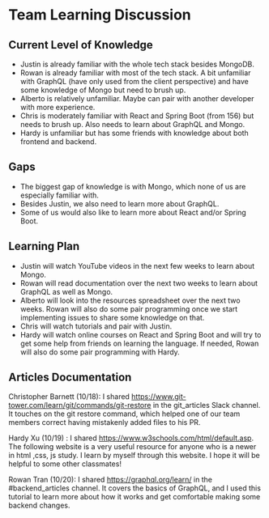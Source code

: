 # Team Learning Discussion

## Current Level of Knowledge

- Justin is already familiar with the whole tech stack besides MongoDB.
- Rowan is already familiar with most of the tech stack. A bit unfamiliar with GraphQL (have only used from the client perspective) and have some knowledge of Mongo but need to brush up.
- Alberto is relatively unfamiliar. Maybe can pair with another developer with more experience.
- Chris is moderately familiar with React and Spring Boot (from 156) but needs to brush up. Also needs to learn about GraphQL and Mongo.
- Hardy is unfamiliar but has some friends with knowledge about both frontend and backend.

## Gaps

- The biggest gap of knowledge is with Mongo, which none of us are especially familiar with.
- Besides Justin, we also need to learn more about GraphQL.
- Some of us would also like to learn more about React and/or Spring Boot.

## Learning Plan

- Justin will watch YouTube videos in the next few weeks to learn about Mongo.
- Rowan will read documentation over the next two weeks to learn about GraphQL as well as Mongo.
- Alberto will look into the resources spreadsheet over the next two weeks. Rowan will also do some pair programming once we start implementing issues to share some knowledge on that.
- Chris will watch tutorials and pair with Justin.
- Hardy will watch online courses on React and Spring Boot and will try to get some help from friends on learning the language. If needed, Rowan will also do some pair programming with Hardy.

## Articles Documentation

Christopher Barnett (10/18): I shared https://www.git-tower.com/learn/git/commands/git-restore in the git_articles Slack channel. It touches on the git restore command, which helped one of our team members correct having mistakenly added files to his PR.

Hardy Xu (10/19) : I shared https://www.w3schools.com/html/default.asp.
The following website is a very useful resource for anyone who is a newer in html ,css, js study. I learn by myself through this website. I hope it will be helpful to some other classmates!

Rowan Tran (10/20): I shared https://graphql.org/learn/ in the #backend_articles channel. It covers the basics of GraphQL, and I used this tutorial to learn more about how it works and get comfortable making some backend changes.
